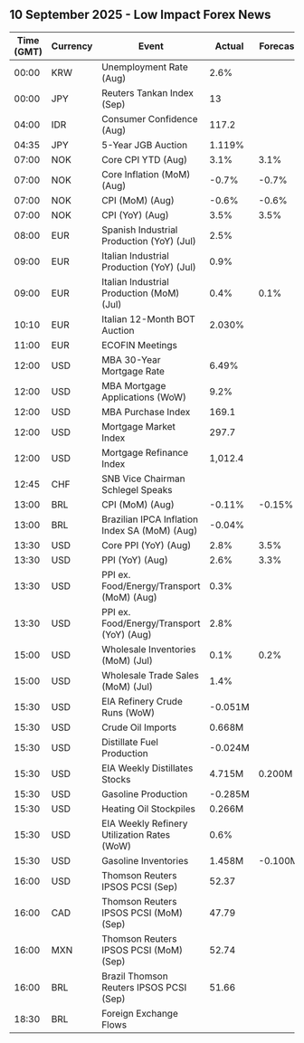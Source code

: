 ## 10 September 2025 - Low Impact Forex News

| Time (GMT) | Currency | Event | Actual | Forecast | Previous |
|------|----------|-------|--------|----------|----------|
| 00:00 | KRW | Unemployment Rate (Aug) | 2.6% |  | 2.5% |
| 00:00 | JPY | Reuters Tankan Index (Sep) | 13 |  | 9 |
| 04:00 | IDR | Consumer Confidence (Aug) | 117.2 |  | 118.1 |
| 04:35 | JPY | 5-Year JGB Auction | 1.119% |  | 1.056% |
| 07:00 | NOK | Core CPI YTD (Aug) | 3.1% | 3.1% | 3.1% |
| 07:00 | NOK | Core Inflation (MoM) (Aug) | -0.7% | -0.7% | 0.8% |
| 07:00 | NOK | CPI (MoM) (Aug) | -0.6% | -0.6% | 0.8% |
| 07:00 | NOK | CPI (YoY) (Aug) | 3.5% | 3.5% | 3.3% |
| 08:00 | EUR | Spanish Industrial Production (YoY) (Jul) | 2.5% |  | 1.9% |
| 09:00 | EUR | Italian Industrial Production (YoY) (Jul) | 0.9% |  | -0.7% |
| 09:00 | EUR | Italian Industrial Production (MoM) (Jul) | 0.4% | 0.1% | 0.2% |
| 10:10 | EUR | Italian 12-Month BOT Auction | 2.030% |  | 2.012% |
| 11:00 | EUR | ECOFIN Meetings |  |  |  |
| 12:00 | USD | MBA 30-Year Mortgage Rate | 6.49% |  | 6.64% |
| 12:00 | USD | MBA Mortgage Applications (WoW) | 9.2% |  | -1.2% |
| 12:00 | USD | MBA Purchase Index | 169.1 |  | 158.7 |
| 12:00 | USD | Mortgage Market Index | 297.7 |  | 272.5 |
| 12:00 | USD | Mortgage Refinance Index | 1,012.4 |  | 902.5 |
| 12:45 | CHF | SNB Vice Chairman Schlegel Speaks |  |  |  |
| 13:00 | BRL | CPI (MoM) (Aug) | -0.11% | -0.15% | 0.26% |
| 13:00 | BRL | Brazilian IPCA Inflation Index SA (MoM) (Aug) | -0.04% |  | 0.35% |
| 13:30 | USD | Core PPI (YoY) (Aug) | 2.8% | 3.5% | 3.4% |
| 13:30 | USD | PPI (YoY) (Aug) | 2.6% | 3.3% | 3.1% |
| 13:30 | USD | PPI ex. Food/Energy/Transport (MoM) (Aug) | 0.3% |  | 0.6% |
| 13:30 | USD | PPI ex. Food/Energy/Transport (YoY) (Aug) | 2.8% |  | 2.7% |
| 15:00 | USD | Wholesale Inventories (MoM) (Jul) | 0.1% | 0.2% | 0.1% |
| 15:00 | USD | Wholesale Trade Sales (MoM) (Jul) | 1.4% |  | 0.7% |
| 15:30 | USD | EIA Refinery Crude Runs (WoW) | -0.051M |  | -0.011M |
| 15:30 | USD | Crude Oil Imports | 0.668M |  | 0.434M |
| 15:30 | USD | Distillate Fuel Production | -0.024M |  | 0.036M |
| 15:30 | USD | EIA Weekly Distillates Stocks | 4.715M | 0.200M | 1.681M |
| 15:30 | USD | Gasoline Production | -0.285M |  | -0.109M |
| 15:30 | USD | Heating Oil Stockpiles | 0.266M |  | 0.557M |
| 15:30 | USD | EIA Weekly Refinery Utilization Rates (WoW) | 0.6% |  | -0.3% |
| 15:30 | USD | Gasoline Inventories | 1.458M | -0.100M | -3.795M |
| 16:00 | USD | Thomson Reuters IPSOS PCSI (Sep) | 52.37 |  | 53.43 |
| 16:00 | CAD | Thomson Reuters IPSOS PCSI (MoM) (Sep) | 47.79 |  | 47.70 |
| 16:00 | MXN | Thomson Reuters IPSOS PCSI (MoM) (Sep) | 52.74 |  | 53.15 |
| 16:00 | BRL | Brazil Thomson Reuters IPSOS PCSI (Sep) | 51.66 |  | 51.04 |
| 18:30 | BRL | Foreign Exchange Flows |  |  | -0.231B |
